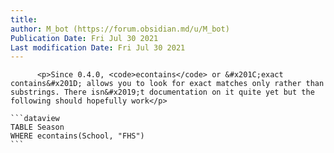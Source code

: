 ```yaml
---
title:
author: M_bot (https://forum.obsidian.md/u/M_bot)
Publication Date: Fri Jul 30 2021
Last modification Date: Fri Jul 30 2021
---
```



          <p>Since 0.4.0, <code>econtains</code> or &#x201C;exact contains&#x201D; allows you to look for exact matches only rather than substrings. There isn&#x2019;t documentation on it quite yet but the following should hopefully work</p>
<pre><code class="lang-auto">```dataview
TABLE Season
WHERE econtains(School, &quot;FHS&quot;)
```
</code></pre>
        